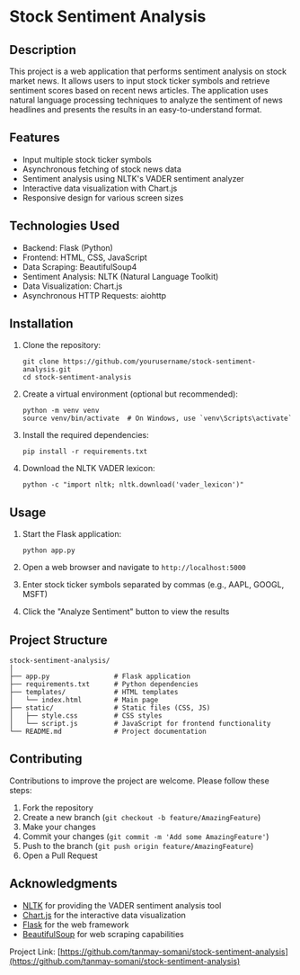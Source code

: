 # Stock Sentiment Analysis

## Description

This project is a web application that performs sentiment analysis on stock market news. It allows users to input stock ticker symbols and retrieve sentiment scores based on recent news articles. The application uses natural language processing techniques to analyze the sentiment of news headlines and presents the results in an easy-to-understand format.

## Features

- Input multiple stock ticker symbols
- Asynchronous fetching of stock news data
- Sentiment analysis using NLTK's VADER sentiment analyzer
- Interactive data visualization with Chart.js
- Responsive design for various screen sizes

## Technologies Used

- Backend: Flask (Python)
- Frontend: HTML, CSS, JavaScript
- Data Scraping: BeautifulSoup4
- Sentiment Analysis: NLTK (Natural Language Toolkit)
- Data Visualization: Chart.js
- Asynchronous HTTP Requests: aiohttp

## Installation

1. Clone the repository:
   ```
   git clone https://github.com/yourusername/stock-sentiment-analysis.git
   cd stock-sentiment-analysis
   ```

2. Create a virtual environment (optional but recommended):
   ```
   python -m venv venv
   source venv/bin/activate  # On Windows, use `venv\Scripts\activate`
   ```

3. Install the required dependencies:
   ```
   pip install -r requirements.txt
   ```

4. Download the NLTK VADER lexicon:
   ```
   python -c "import nltk; nltk.download('vader_lexicon')"
   ```

## Usage

1. Start the Flask application:
   ```
   python app.py
   ```

2. Open a web browser and navigate to `http://localhost:5000`

3. Enter stock ticker symbols separated by commas (e.g., AAPL, GOOGL, MSFT)

4. Click the "Analyze Sentiment" button to view the results

## Project Structure

```
stock-sentiment-analysis/
│
├── app.py                # Flask application
├── requirements.txt      # Python dependencies
├── templates/            # HTML templates
│   └── index.html        # Main page
├── static/               # Static files (CSS, JS)
│   ├── style.css         # CSS styles
│   └── script.js         # JavaScript for frontend functionality
└── README.md             # Project documentation
```

## Contributing

Contributions to improve the project are welcome. Please follow these steps:

1. Fork the repository
2. Create a new branch (`git checkout -b feature/AmazingFeature`)
3. Make your changes
4. Commit your changes (`git commit -m 'Add some AmazingFeature'`)
5. Push to the branch (`git push origin feature/AmazingFeature`)
6. Open a Pull Request


## Acknowledgments

- [NLTK](https://www.nltk.org/) for providing the VADER sentiment analysis tool
- [Chart.js](https://www.chartjs.org/) for the interactive data visualization
- [Flask](https://flask.palletsprojects.com/) for the web framework
- [BeautifulSoup](https://www.crummy.com/software/BeautifulSoup/) for web scraping capabilities



Project Link: [https://github.com/tanmay-somani/stock-sentiment-analysis](https://github.com/tanmay-somani/stock-sentiment-analysis)
